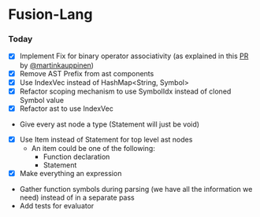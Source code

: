 # Fusion-Lang

### Today

- [x] Implement Fix for binary operator associativity (as explained in this [PR](https://github.com/julian-hartl/fusion-lang/pull/1) by [@martinkauppinen](https://github.com/martinkauppinen)) 
- [x] Remove AST Prefix from ast components
- [x] Use IndexVec<Symbol> instead of HashMap<String, Symbol>
- [x] Refactor scoping mechanism to use SymbolIdx instead of cloned Symbol value
- [x] Refactor ast to use IndexVec
- Give every ast node a type (Statement will just be void)
- [x] Use Item instead of Statement for top level ast nodes
  - An item could be one of the following:
    - Function declaration
    - Statement
- [x] Make everything an expression
- Gather function symbols during parsing (we have all the information we need) instead of in a separate pass
- Add tests for evaluator

